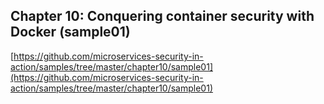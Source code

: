 ## Chapter 10: Conquering container security with Docker (sample01)

[https://github.com/microservices-security-in-action/samples/tree/master/chapter10/sample01](https://github.com/microservices-security-in-action/samples/tree/master/chapter10/sample01)
